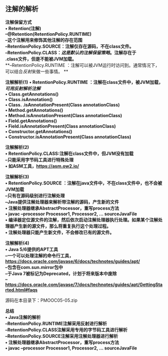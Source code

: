 ## 注解的解析

**注解保留方式**  
**• Retention(注解)**  
**–@Retention(RetentionPolicy.RUNTIME)**  
**–这个注解用来修饰其他注解的存在范围**  
**–RetentionPolicy.SOURCE：注解仅存在源码，不在class文件。**  
**–RetentionPolicy.CLASS：*这是默认的注解保留策略*。注解存在于**  
**.class文件，但是不能被JVM加载。**  
**–RetentionPolicy.RUNTIME ：注解可以被JVM运行时访问到。通常情况下，可以结合*反射*来做一些事情。 **  



**注解解析(1)**
**• RetentionPolicy.RUNTIME ：注解在class文件中，被JVM加载，*可用反射解析注解***  
**• Class.getAnnotations()**  
**• Class.isAnnotation()**  
**• Class. .isAnnotationPresent(Class annotationClass)**  
**• Method.getAnnotations()**  
**• Method.isAnnotationPresent(Class annotationClass)**  
**• Field.getAnnotations()**  
**• Field.isAnnotationPresent(Class annotationClass)**  
**• Constructor.getAnnotations()**  
**• Constructor.isAnnotationPresent(Class annotationClass)**  



**注解解析(2)**  
**• RetentionPolicy.CLASS:注解在class文件中，但JVM没有加载**  
**–只能采用字节码工具进行特殊处理**  
**• 如ASM工具，https://asm.ow2.io/**  



**注解解析(3)**  
**• RetentionPolicy.SOURCE ：注解在java文件中，不在class文件中，也不会被JVM加载**  
**–只有在源码级别进行注解处理**  
**–Java提供注解处理器来解析带注解的源码，产生新的文件**  
**• 注解处理器继承AbstractProcessor，重写process方法**  
**• javac –processor Processor1, Processor2, … sourceJavaFile**  
**• 编译器定位源文件的注解，然后依次启动注解处理器执行处理。如果某个注解处理器产生新的源文件，那么将重复执行这个处理过程。**  
**• 注解处理器只能产生新文件，不会修改已有的源文件。**  



**注解解析(4)**  
**• Java 5/6提供的APT工具**  
**–一个可以处理注解的命令行工具，**  
**https://docs.oracle.com/javase/6/docs/technotes/guides/apt/**  
**–包含在com.sun.mirror包中**  
**–于Java 7被标记为Deprecated，计划于将来版本中废除**  
**–https://docs.oracle.com/javase/7/docs/technotes/guides/apt/GettingStarted.html#faqs**  



源码在本目录下：PMOOC05-05.zip

**总结**  
**• Java注解的解析**  
**–RetentionPolicy.RUNTIME注解采用反射进行解析**   
**–RetentionPolicy.CLASS注解采用专用的字节码工具进行解析**  
**–RetentionPolicy.SOURCE注解采用注解处理器进行解析**  
**• 注解处理器继承AbstractProcessor，重写process方法**  
**• javac –processor Processor1, Processor2, … sourceJavaFile**  

